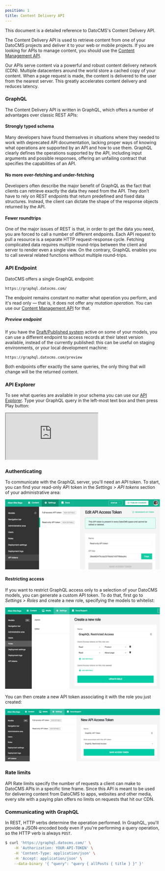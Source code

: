 ```yaml
---
position: 1
title: Content Delivery API
---
```


This document is a detailed reference to DatoCMS's Content Delivery API.

The Content Delivery API is used to retrieve content from one of your DatoCMS projects and deliver it to your web or mobile projects. If you are looking for APIs to manage content, you should use the [Content Management API](/content-management-api/).

Our APIs serve content via a powerful and robust content delivery network (CDN). Multiple datacenters around the world store a cached copy of your content. When a page request is made, the content is delivered to the user from the nearest server. This greatly accelerates content delivery and reduces latency.

### GraphQL

The Content Delivery API is written in GraphQL, which offers a number of advantages over classic REST APIs:

#### Strongly typed schema

Many developers have found themselves in situations where they needed to work with deprecated API documentation, lacking proper ways of knowing what operations are supported by an API and how to use them. GraphQL clearly defines the operations supported by the API, including input arguments and possible responses, offering an unfailing contract that specifies the capabilities of an API.

#### No more over-fetching and under-fetching

Developers often describe the major benefit of GraphQL as the fact that clients can retrieve exactly the data they need from the API. They don’t have to rely on REST endpoints that return predefined and fixed data structures. Instead, the client can dictate the shape of the response objects returned by the API.

#### Fewer roundtrips

One of the major issues of REST is that, in order to get the data you need, you are forced to call a number of different endpoints. Each API request to pull a resource is a separate HTTP request-response cycle. Fetching complicated data requires multiple round-trips between the client and server to render even a single view. On the contrary, GraphQL enables you to call several related functions without multiple round-trips.

### API Endpoint

DatoCMS offers a single GraphQL endpoint:

```
https://graphql.datocms.com/
```

The endpoint remains constant no matter what operation you perform, and it's read only — that is, it does not offer any *mutation operation*. You can use our [Content Management API](/content-management-api/) for that.

##### Preview endpoint

If you have the [Draft/Published system](/docs/introduction/versioning/#draftpublished-system) active on some of your models, you can use a different endpoint to access records at their latest version available, instead of the currently published: this can be useful on staging environments, or your local development machine:

```
https://graphql.datocms.com/preview
```

Both endpoints offer exactly the same queries, the only thing that will change will be the returned content.

### API Explorer

To see what queries are available in your schema you can use our [API Explorer](https://graphql.datocms.com/graphiql). Type your GraphQL query in the left-most text box and then press Play button:

<iframe src="https://graphql.datocms.com/graphiql?apitoken=faeb9172e232a75339242faafb9e56de8c8f13b735f7090964&query=%7B%0A%20%20allBlogPosts(orderBy%3A%5BpublicationDate_DESC%5D%2C%20first%3A%203)%20%7B%0A%20%20%20%20title%0A%20%20%20%20author%20%7B%0A%20%20%20%20%20%20name%0A%20%20%20%20%7D%0A%20%20%20%20publicationDate%0A%20%20%7D%0A%7D%0A"></iframe>

### Authenticating

To communicate with the GraphQL server, you'll need an API token. To start, you can find your read-only API token in the *Settings > API tokens* section of your administrative area:

![foo](../images/api-token.png)

#### Restricting access

If you want to restrict GraphQL access only to a selection of your DatoCMS models, you can generate a custom API token. To do that, first go to *Settings > Roles* and create a new role, specifying the models to whitelist:

![foo](../images/graphql/role.png)

You can then create a new API token associating it with the role you just created:

![foo](../images/graphql/token.png)

### Rate limits

API Rate limits specify the number of requests a client can make to DatoCMS APIs in a specific time frame. Since this API is meant to be used for delivering content from DatoCMS to apps, websites and other media, every site with a paying plan offers no limits on requests that hit our CDN.

### Communicating with GraphQL

In REST, HTTP verbs determine the operation performed. In GraphQL, you'll provide a JSON-encoded body even if you're performing a query operation, so the HTTP verb is always `POST`.

```bash
$ curl 'https://graphql.datocms.com/' \
    -H 'Authorization: YOUR-API-TOKEN' \
    -H 'Content-Type: application/json' \
    -H 'Accept: application/json' \
    --data-binary '{ "query": "query { allPosts { title } }" }'
```

